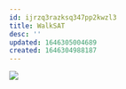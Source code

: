 ```yaml
---
id: ijrzq3razksq347pp2kwzl3
title: WalkSAT
desc: ''
updated: 1646305004689
created: 1646304988187
---
```

![](/assets/images/2022-03-03-11-56-43.png)
